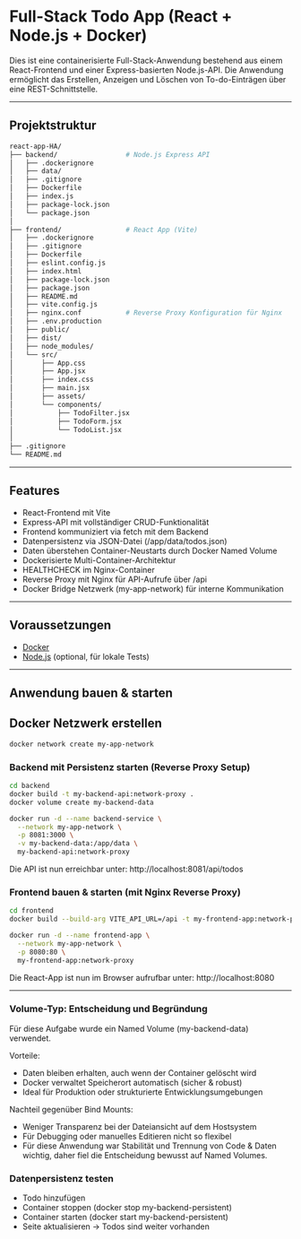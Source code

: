 # Full-Stack Todo App (React + Node.js + Docker)

Dies ist eine containerisierte Full-Stack-Anwendung bestehend aus einem React-Frontend und einer Express-basierten Node.js-API. Die Anwendung ermöglicht das Erstellen, Anzeigen und Löschen von To-do-Einträgen über eine REST-Schnittstelle.

---

## Projektstruktur

```bash
react-app-HA/
├── backend/                 # Node.js Express API
│   ├── .dockerignore
│   ├── data/
│   ├── .gitignore
│   ├── Dockerfile
│   ├── index.js
│   ├── package-lock.json
│   └── package.json
│
├── frontend/                # React App (Vite)
│   ├── .dockerignore
│   ├── .gitignore
│   ├── Dockerfile
│   ├── eslint.config.js
│   ├── index.html
│   ├── package-lock.json
│   ├── package.json
│   ├── README.md
│   ├── vite.config.js
│   ├── nginx.conf           # Reverse Proxy Konfiguration für Nginx
│   ├── .env.production
│   ├── public/
│   ├── dist/
│   ├── node_modules/
│   └── src/
│       ├── App.css
│       ├── App.jsx
│       ├── index.css
│       ├── main.jsx
│       ├── assets/
│       └── components/
│           ├── TodoFilter.jsx
│           ├── TodoForm.jsx
│           └── TodoList.jsx
│
├── .gitignore
└── README.md
```


---

## Features

- React-Frontend mit Vite
- Express-API mit vollständiger CRUD-Funktionalität
- Frontend kommuniziert via fetch mit dem Backend
- Datenpersistenz via JSON-Datei (/app/data/todos.json)
- Daten überstehen Container-Neustarts durch Docker Named Volume
- Dockerisierte Multi-Container-Architektur
- HEALTHCHECK im Nginx-Container
- Reverse Proxy mit Nginx für API-Aufrufe über /api
- Docker Bridge Netzwerk (my-app-network) für interne Kommunikation

---

## Voraussetzungen

- [Docker](https://www.docker.com/)
- [Node.js](https://nodejs.org/) (optional, für lokale Tests)

---

## Anwendung bauen & starten

## Docker Netzwerk erstellen

```bash
docker network create my-app-network
```

### Backend mit Persistenz starten (Reverse Proxy Setup)

```bash
cd backend
docker build -t my-backend-api:network-proxy .
docker volume create my-backend-data

docker run -d --name backend-service \
  --network my-app-network \
  -p 8081:3000 \
  -v my-backend-data:/app/data \
  my-backend-api:network-proxy
```

Die API ist nun erreichbar unter:
http://localhost:8081/api/todos

### Frontend bauen & starten (mit Nginx Reverse Proxy)

```bash
cd frontend
docker build --build-arg VITE_API_URL=/api -t my-frontend-app:network-proxy .

docker run -d --name frontend-app \
  --network my-app-network \
  -p 8080:80 \
  my-frontend-app:network-proxy
```

Die React-App ist nun im Browser aufrufbar unter:
http://localhost:8080

---

### Volume-Typ: Entscheidung und Begründung
Für diese Aufgabe wurde ein Named Volume (my-backend-data) verwendet.

Vorteile:

- Daten bleiben erhalten, auch wenn der Container gelöscht wird
- Docker verwaltet Speicherort automatisch (sicher & robust)
- Ideal für Produktion oder strukturierte Entwicklungsumgebungen

Nachteil gegenüber Bind Mounts:

- Weniger Transparenz bei der Dateiansicht auf dem Hostsystem
- Für Debugging oder manuelles Editieren nicht so flexibel
- Für diese Anwendung war Stabilität und Trennung von Code & Daten wichtig, daher fiel die Entscheidung bewusst auf Named Volumes.


### Datenpersistenz testen
- Todo hinzufügen
- Container stoppen (docker stop my-backend-persistent)
- Container starten (docker start my-backend-persistent)
- Seite aktualisieren → Todos sind weiter vorhanden